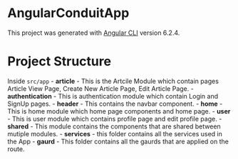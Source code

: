 # AngularConduitApp

This project was generated with [Angular CLI](https://github.com/angular/angular-cli) version 6.2.4.

# Project Structure
  Inside `src/app`
    - **article** - This is the Artcile Module which contain pages Article View Page, Create New Article Page, Edit Article Page.
    - **authentication** - This is authentication module which contain Login and SignUp pages.
    - **header** - This contains the navbar component.
    - **home** - This is home module which home page components and home page.
    - **user** - This is user module which contains profile page and edit profile page.
    - **shared** - This module contains the components that are shared between mutiple modules.
    - **services** - this folder contains all the services used in the App
    - **gaurd** - This folder contains all the gaurds that are applied on the route.
 
